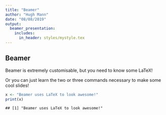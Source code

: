 ```yaml
---
title: "Beamer"
author: "Hugh Mann"
date: "08/08/2019"
output: 
  beamer_presentation:
    includes:
      in_header: styles/mystyle.tex
---
```




## Beamer

Beamer is extremely customisable, but you need to know some LaTeX!

Or you can just learn the two or three commands necessary to make some cool slides!


```r
x <- "Beamer uses LaTeX to look awesome!"
print(x)
```

```
## [1] "Beamer uses LaTeX to look awesome!"
```

